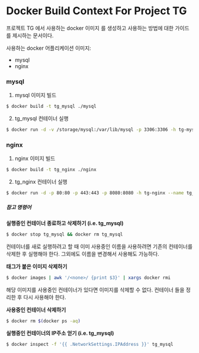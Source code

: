 # Docker Build Context For Project TG

프로젝트 TG 에서 사용하는 docker 이미지 를 생성하고 사용하는 방법에 대한 가이드 를 제시하는 문서이다.

사용하는 docker 어플리케이션 이미지:
 - mysql
 - nginx

### mysql
1. mysql 이미지 빌드
```bash
$ docker build -t tg_mysql ./mysql
```

2. tg_mysql 컨테이너 실행
```bash
$ docker run -d -v /storage/mysql:/var/lib/mysql -p 3306:3306 -h tg-mysql --name tg_mysql tg_mysql
```

### nginx
1. nginx 이미지 빌드
```bash
$ docker build -t tg_nginx ./nginx
```

2. tg_nginx 컨테이너 실행
```bash
$ docker run -d -p 80:80 -p 443:443 -p 8080:8080 -h tg-nginx --name tg_nginx tg_nginx
```

##### 참고 명령어

**실행중인 컨테이너 종료하고 삭제하기 (i.e. tg_mysql)**
```bash
$ docker stop tg_mysql && docker rm tg_mysql
```
컨테이너를 새로 실행하려고 할 때 이미 사용중인 이름을 사용하려면 기존의 컨테이너를 삭제한 후 실행해야 한다.
그외에도 이름을 변경해서 사용해도 가능하다.

**<none>태그가 붙은 이미지 삭제하기**
```bash
$ docker images | awk '/<none>/ {print $3}' | xargs docker rmi
```
해당 이미지를 사용중인 컨테이너가 있다면 이미지를 삭제할 수 없다. 컨테이너 들을 정리한 후 다시 사용해야 한다.

**사용중인 컨테이너 삭제하기**
```bash
$ docker rm $(docker ps -aq)
```

**실행중인 컨테이너의 IP주소 얻기 (i.e. tg_mysql)**
```bash
$ docker inspect -f '{{ .NetworkSettings.IPAddress }}' tg_mysql
```